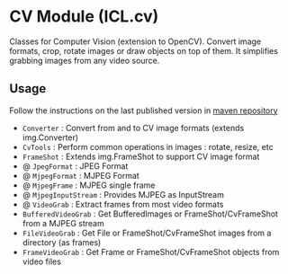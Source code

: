 # CV Module (ICL.cv)

Classes for Computer Vision (extension to OpenCV). 
Convert image formats, crop, rotate images or draw 
objects on top of them. It simplifies grabbing images 
from any video source.

## Usage

Follow the instructions on the last published version in [maven repository](https://mvnrepository.com/artifact/com.intellisrc/cv)

* `Converter` : Convert from and to CV image formats (extends img.Converter)
* `CvTools` : Perform common operations in images : rotate, resize, etc
* `FrameShot` : Extends img.FrameShot to support CV image format
* @ `JpegFormat` : JPEG Format
* @ `MjpegFormat` : MJPEG Format
* @ `MjpegFrame` : MJPEG single frame
* @ `MjpegInputStream` : Provides MJPEG as InputStream
* @ `VideoGrab` : Extract frames from most video formats
* `BufferedVideoGrab` : Get BufferedImages or FrameShot/CvFrameShot from a MJPEG stream
* `FileVideoGrab` : Get File or FrameShot/CvFrameShot images from a directory (as frames)
* `FrameVideoGrab` : Get Frame or FrameShot/CvFrameShot objects from video files
